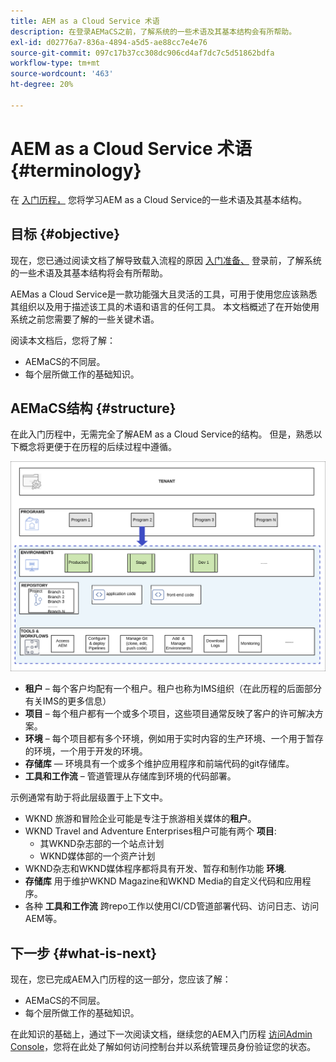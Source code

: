 ```yaml
---
title: AEM as a Cloud Service 术语
description: 在登录AEMaCS之前，了解系统的一些术语及其基本结构会有所帮助。
exl-id: d02776a7-836a-4894-a5d5-ae88cc7e4e76
source-git-commit: 097c17b37cc308dc906cd4af7dc7c5d51862bdfa
workflow-type: tm+mt
source-wordcount: '463'
ht-degree: 20%

---
```


# AEM as a Cloud Service 术语 {#terminology}

在 [入门历程，](overview.md) 您将学习AEM as a Cloud Service的一些术语及其基本结构。

## 目标 {#objective}

现在，您已通过阅读文档了解导致载入流程的原因 [入门准备、](preparation.md) 登录前，了解系统的一些术语及其基本结构将会有所帮助。

AEMas a Cloud Service是一款功能强大且灵活的工具，可用于使用您应该熟悉其组织以及用于描述该工具的术语和语言的任何工具。 本文档概述了在开始使用系统之前您需要了解的一些关键术语。

阅读本文档后，您将了解：

* AEMaCS的不同层。
* 每个层所做工作的基础知识。

## AEMaCS结构 {#structure}

在此入门历程中，无需完全了解AEM as a Cloud Service的结构。 但是，熟悉以下概念将更便于在历程的后续过程中遵循。

![Cloud Manager 结构](/help/journey-sites/quick-site/assets/cloud-manager-structure.png)

* **租户** – 每个客户均配有一个租户。租户也称为IMS组织（在此历程的后面部分有关IMS的更多信息）
* **项目** – 每个租户都有一个或多个项目，这些项目通常反映了客户的许可解决方案。
* **环境** – 每个项目都有多个环境，例如用于实时内容的生产环境、一个用于暂存的环境，一个用于开发的环境。
* **存储库**  — 环境具有一个或多个维护应用程序和前端代码的git存储库。
* **工具和工作流** – 管道管理从存储库到环境的代码部署。

示例通常有助于将此层级置于上下文中。

* WKND 旅游和冒险企业可能是专注于旅游相关媒体的&#x200B;**租户**。
* WKND Travel and Adventure Enterprises租户可能有两个 **项目**:
   * 其WKND杂志部的一个站点计划
   * WKND媒体部的一个资产计划
* WKND杂志和WKND媒体程序都将具有开发、暂存和制作功能 **环境**.
* **存储库** 用于维护WKND Magazine和WKND Media的自定义代码和应用程序。
* 各种 **工具和工作流** 跨repo工作以使用CI/CD管道部署代码、访问日志、访问AEM等。

## 下一步 {#what-is-next}

现在，您已完成AEM入门历程的这一部分，您应该了解：

* AEMaCS的不同层。
* 每个层所做工作的基础知识。

在此知识的基础上，通过下一次阅读文档，继续您的AEM入门历程 [访问Admin Console](admin-console.md)，您将在此处了解如何访问控制台并以系统管理员身份验证您的状态。
